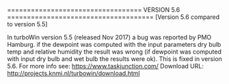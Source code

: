 
================================== VERSION 5.6 ===================================== 
[Version 5.6 compared to version 5.5]

In turboWin version 5.5 (released Nov 2017) a bug was reported by PMO Hamburg. if the dewpoint was computed 
with the input parameters dry bulb temp and relative humidity the result was wrong (if dewpoint was computed with
input dry bulb and wet bulb the results were ok). This is fixed in version 5.6. For more info see: https://www.taskjunction.com/
Download URL: http://projects.knmi.nl/turbowin/download.html
